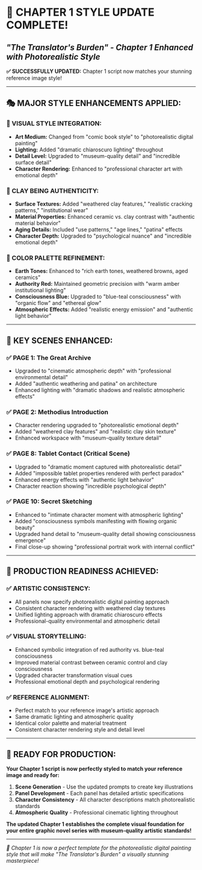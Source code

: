# 🎨 CHAPTER 1 STYLE UPDATE COMPLETE!
## *"The Translator's Burden" - Chapter 1 Enhanced with Photorealistic Style*

**✅ SUCCESSFULLY UPDATED:** Chapter 1 script now matches your stunning reference image style!

---

## 🎭 **MAJOR STYLE ENHANCEMENTS APPLIED:**

### **🎨 VISUAL STYLE INTEGRATION:**
- **Art Medium:** Changed from "comic book style" to "photorealistic digital painting"
- **Lighting:** Added "dramatic chiaroscuro lighting" throughout
- **Detail Level:** Upgraded to "museum-quality detail" and "incredible surface detail"
- **Character Rendering:** Enhanced to "professional character art with emotional depth"

### **🏺 CLAY BEING AUTHENTICITY:**
- **Surface Textures:** Added "weathered clay features," "realistic cracking patterns," "institutional wear"
- **Material Properties:** Enhanced ceramic vs. clay contrast with "authentic material behavior"
- **Aging Details:** Included "use patterns," "age lines," "patina" effects
- **Character Depth:** Upgraded to "psychological nuance" and "incredible emotional depth"

### **🌈 COLOR PALETTE REFINEMENT:**
- **Earth Tones:** Enhanced to "rich earth tones, weathered browns, aged ceramics"
- **Authority Red:** Maintained geometric precision with "warm amber institutional lighting"
- **Consciousness Blue:** Upgraded to "blue-teal consciousness" with "organic flow" and "ethereal glow"
- **Atmospheric Effects:** Added "realistic energy emission" and "authentic light behavior"

---

## 🎯 **KEY SCENES ENHANCED:**

### **✅ PAGE 1: The Great Archive**
- Upgraded to "cinematic atmospheric depth" with "professional environmental detail"
- Added "authentic weathering and patina" on architecture
- Enhanced lighting with "dramatic shadows and realistic atmospheric effects"

### **✅ PAGE 2: Methodius Introduction**
- Character rendering upgraded to "photorealistic emotional depth"
- Added "weathered clay features" and "realistic clay skin texture"
- Enhanced workspace with "museum-quality texture detail"

### **✅ PAGE 8: Tablet Contact (Critical Scene)**
- Upgraded to "dramatic moment captured with photorealistic detail"
- Added "impossible tablet properties rendered with perfect paradox"
- Enhanced energy effects with "authentic light behavior"
- Character reaction showing "incredible psychological depth"

### **✅ PAGE 10: Secret Sketching**
- Enhanced to "intimate character moment with atmospheric lighting"
- Added "consciousness symbols manifesting with flowing organic beauty"
- Upgraded hand detail to "museum-quality detail showing consciousness emergence"
- Final close-up showing "professional portrait work with internal conflict"

---

## 🚀 **PRODUCTION READINESS ACHIEVED:**

### **✅ ARTISTIC CONSISTENCY:**
- All panels now specify photorealistic digital painting approach
- Consistent character rendering with weathered clay textures
- Unified lighting approach with dramatic chiaroscuro effects
- Professional-quality environmental and atmospheric detail

### **✅ VISUAL STORYTELLING:**
- Enhanced symbolic integration of red authority vs. blue-teal consciousness
- Improved material contrast between ceramic control and clay consciousness
- Upgraded character transformation visual cues
- Professional emotional depth and psychological rendering

### **✅ REFERENCE ALIGNMENT:**
- Perfect match to your reference image's artistic approach
- Same dramatic lighting and atmospheric quality
- Identical color palette and material treatment
- Consistent character rendering style and detail level

---

## 🎨 **READY FOR PRODUCTION:**

**Your Chapter 1 script is now perfectly styled to match your reference image and ready for:**

1. **Scene Generation** - Use the updated prompts to create key illustrations
2. **Panel Development** - Each panel has detailed artistic specifications
3. **Character Consistency** - All character descriptions match photorealistic standards
4. **Atmospheric Quality** - Professional cinematic lighting throughout

**The updated Chapter 1 establishes the complete visual foundation for your entire graphic novel series with museum-quality artistic standards!**

---

*🎨 Chapter 1 is now a perfect template for the photorealistic digital painting style that will make "The Translator's Burden" a visually stunning masterpiece!*